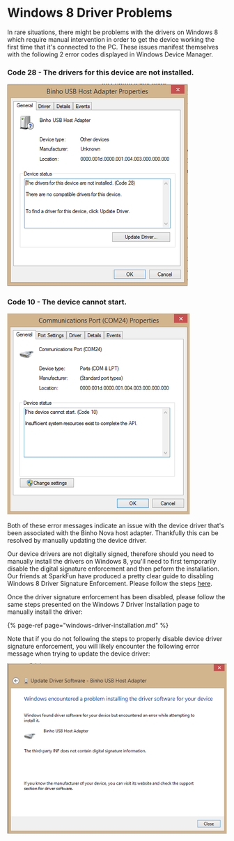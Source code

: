 # Windows 8 Driver Problems

In rare situations, there might be problems with the drivers on Windows 8 which require manual intervention in order to get the device working the first time that it's connected to the PC. These issues manifest themselves with the following 2 error codes displayed in Windows Device Manager.

### Code 28 - The drivers for this device are not installed.

![](../.gitbook/assets/image007.png)

### Code 10 - The device cannot start.

![](../.gitbook/assets/code10.png)

Both of these error messages indicate an issue with the device driver that's been associated with the Binho Nova host adapter. Thankfully this can be resolved by manually updating the device driver.

Our device drivers are not digitally signed, therefore should you need to manually install the drivers on Windows 8, you'll need to first temporarily disable the digital signature enforcement and then peform the installation. Our friends at SparkFun have produced a pretty clear guide to disabling Windows 8 Driver Signature Enforcement. Please follow the steps [here](https://learn.sparkfun.com/tutorials/disabling-driver-signature-on-windows-8/disabling-signed-driver-enforcement-on-windows-8).

Once the driver signature enforcement has been disabled, please follow the same steps presented on the Windows 7 Driver Installation page to manually install the driver:

{% page-ref page="windows-driver-installation.md" %}

Note that if you do not following the steps to properly disable device driver signature enforcement, you will likely encounter the following error message when trying to update the device driver:

![](../.gitbook/assets/image001.png)



